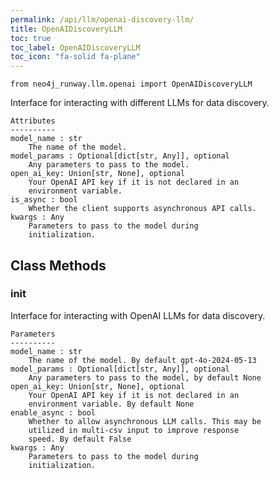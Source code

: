```yaml
---
permalink: /api/llm/openai-discovery-llm/
title: OpenAIDiscoveryLLM
toc: true
toc_label: OpenAIDiscoveryLLM
toc_icon: "fa-solid fa-plane"
---
```


    from neo4j_runway.llm.openai import OpenAIDiscoveryLLM


 Interface for interacting with different LLMs for data
        discovery.

    Attributes
    ----------
    model_name : str
        The name of the model.
    model_params : Optional[dict[str, Any]], optional
        Any parameters to pass to the model.
    open_ai_key: Union[str, None], optional
        Your OpenAI API key if it is not declared in an
        environment variable.
    is_async : bool
        Whether the client supports asynchronous API calls.
    kwargs : Any
        Parameters to pass to the model during
        initialization.



## Class Methods


### __init__
Interface for interacting with OpenAI LLMs for data
        discovery.

    Parameters
    ----------
    model_name : str
        The name of the model. By default gpt-4o-2024-05-13
    model_params : Optional[dict[str, Any]], optional
        Any parameters to pass to the model, by default None
    open_ai_key: Union[str, None], optional
        Your OpenAI API key if it is not declared in an
        environment variable. By default None
    enable_async : bool
        Whether to allow asynchronous LLM calls. This may be
        utilized in multi-csv input to improve response
        speed. By default False
    kwargs : Any
        Parameters to pass to the model during
        initialization.
